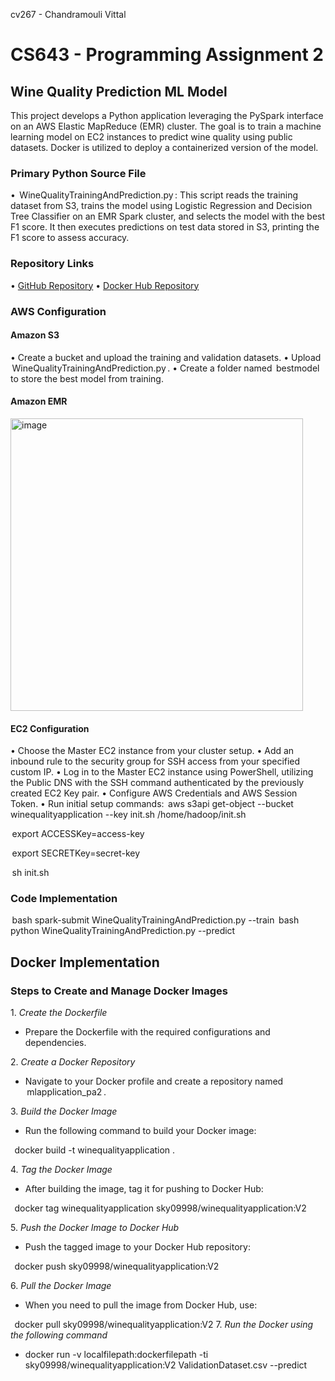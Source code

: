 cv267 - Chandramouli Vittal
# CS643 - Programming Assignment 2
## Wine Quality Prediction ML Model

This project develops a Python application leveraging the PySpark interface on an AWS Elastic MapReduce (EMR) cluster. The goal is to train a machine learning model on EC2 instances to predict wine quality using public datasets. Docker is utilized to deploy a containerized version of the model.

### Primary Python Source File

•⁠  ⁠⁠ WineQualityTrainingAndPrediction.py ⁠: This script reads the training dataset from S3, trains the model using Logistic Regression and Decision Tree Classifier on an EMR Spark cluster, and selects the model with the best F1 score. It then executes predictions on test data stored in S3, printing the F1 score to assess accuracy.

### Repository Links

•⁠  ⁠[GitHub Repository](https://github.com/sky09998/WineQualityApplication)
•⁠  ⁠[Docker Hub Repository](https://hub.docker.com/repository/docker/sky09998/winequalityapplication/)

### AWS Configuration

#### Amazon S3
•⁠  ⁠Create a bucket and upload the training and validation datasets.
•⁠  ⁠Upload ⁠ WineQualityTrainingAndPrediction.py ⁠.
•⁠  ⁠Create a folder named ⁠ bestmodel ⁠ to store the best model from training.

#### Amazon EMR
<img width="468" alt="image" src="https://github.com/sky09998/WineQualityApplication/assets/105906119/9f8b1437-83c5-4623-b808-7d6557dcc45a">


#### EC2 Configuration
•⁠  ⁠Choose the Master EC2 instance from your cluster setup.
•⁠  ⁠Add an inbound rule to the security group for SSH access from your specified custom IP.
•⁠  ⁠Log in to the Master EC2 instance using PowerShell, utilizing the Public DNS with the SSH command authenticated by the previously created EC2 Key pair.
•⁠  ⁠Configure AWS Credentials and AWS Session Token.
•⁠  ⁠Run initial setup commands:
  ⁠ aws s3api get-object --bucket winequalityapplication --key init.sh /home/hadoop/init.sh ⁠

  ⁠ export ACCESSKey=access-key

  ⁠ export SECRETKey=secret-key

  ⁠ sh init.sh ⁠


### Code Implementation

⁠ bash
spark-submit WineQualityTrainingAndPrediction.py --train
 bash
python WineQualityTrainingAndPrediction.py --predict
 ⁠
## Docker Implementation

### Steps to Create and Manage Docker Images

1.⁠ ⁠*Create the Dockerfile*
   - Prepare the Dockerfile with the required configurations and dependencies.

2.⁠ ⁠*Create a Docker Repository*
   - Navigate to your Docker profile and create a repository named ⁠ mlapplication_pa2 ⁠.

3.⁠ ⁠*Build the Docker Image*
   - Run the following command to build your Docker image:
     
⁠      docker build -t winequalityapplication .
      ⁠

4.⁠ ⁠*Tag the Docker Image*
   - After building the image, tag it for pushing to Docker Hub:
     
⁠      docker tag winequalityapplication sky09998/winequalityapplication:V2
      ⁠

5.⁠ ⁠*Push the Docker Image to Docker Hub*
   - Push the tagged image to your Docker Hub repository:
     
⁠      docker push sky09998/winequalityapplication:V2
      ⁠

6.⁠ ⁠*Pull the Docker Image*
   - When you need to pull the image from Docker Hub, use:
     
⁠      docker pull sky09998/winequalityapplication:V2
7. *Run the Docker using the following command*
   - docker run -v localfilepath:dockerfilepath  -ti sky09998/winequalityapplication:V2 ValidationDataset.csv --predict
